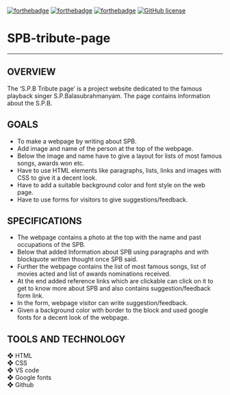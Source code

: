 [![forthebadge](https://forthebadge.com/images/badges/built-with-love.svg)](https://github.com/darshanr27)
[![forthebadge](https://forthebadge.com/images/badges/uses-html.svg)](https://github.com/darshanr27/SPB-tribute-page/blob/main/index.html)
[![forthebadge](https://forthebadge.com/images/badges/uses-css.svg)](https://github.com/darshanr27/SPB-tribute-page/blob/main/main.css)
[![GitHub license](https://img.shields.io/github/license/darshanr27/SPB-tribute-page?style=for-the-badge)](https://github.com/darshanr27/SPB-tribute-page/blob/main/LICENSE)
# SPB-tribute-page
<hr>

## OVERVIEW
The ‘S.P.B Tribute page’ is a project website dedicated to the famous playback singer S.P.Balasubrahmanyam. The page contains information about the S.P.B.

## GOALS
- To make a webpage by writing about SPB.
- Add image and name of the person at the top of the webpage.
- Below the image and name have to give a layout for lists of most famous songs, awards won etc.
- Have to use HTML elements like paragraphs, lists, links and images with CSS to give it a decent look.
- Have to add a suitable background color and font style on the web page.
- Have to use forms for visitors to give suggestions/feedback.

## SPECIFICATIONS
- The webpage contains a photo at the top with the name and past occupations of the SPB.
- Below that added Information about SPB using paragraphs and with blockquote written thought once SPB said.
- Further the webpage contains the list of most famous songs, list of movies acted and list of awards nominations received.
- At the end added reference links which are clickable can click on it to get to know more about SPB and also contains suggestion/feedback form link.
- In the form, webpage visitor can write suggestion/feedback.
- Given a background color with border to the block and used google fonts for a decent look of the webpage.

## TOOLS AND TECHNOLOGY
❖ HTML<br/>
❖ CSS<br/>
❖ VS code<br/>
❖ Google fonts<br/>
❖ Github<br/>

<br />

